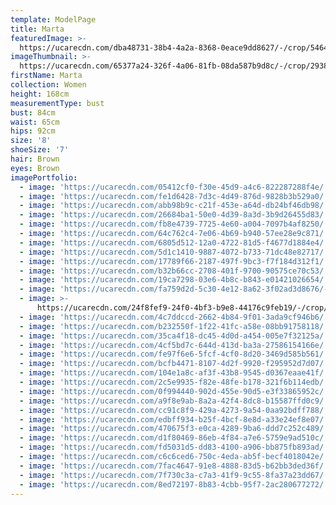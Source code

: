 ```yaml
---
template: ModelPage
title: Marta
featuredImage: >-
  https://ucarecdn.com/dba48731-38b4-4a2a-8368-0eace9dd8627/-/crop/5464x3327/0,849/-/preview/
imageThumbnail: >-
  https://ucarecdn.com/65377a24-326f-4a06-81fb-08da587b9d8c/-/crop/2938x4246/976,321/-/preview/
firstName: Marta
collection: Women
height: 168cm
measurementType: bust
bust: 84cm
waist: 65cm
hips: 92cm
size: '8'
shoeSize: '7'
hair: Brown
eyes: Brown
imagePortfolio:
  - image: 'https://ucarecdn.com/05412cf0-f30e-45d9-a4c6-822287288f4e/'
  - image: 'https://ucarecdn.com/fe1d6428-7d3c-4d49-876d-9828b3b529a0/'
  - image: 'https://ucarecdn.com/abb98b9c-c21f-453e-a64d-db24bf46db98/'
  - image: 'https://ucarecdn.com/26684ba1-50e0-4d39-8a3d-3b9d26455d83/'
  - image: 'https://ucarecdn.com/fb8e4739-7725-4e60-a004-7097b4af8250/'
  - image: 'https://ucarecdn.com/64c762c4-7e06-4b69-b940-57ee28e9c871/'
  - image: 'https://ucarecdn.com/6805d512-12a0-4722-81d5-f4677d1884e4/'
  - image: 'https://ucarecdn.com/5d1c1410-9887-4072-b733-71dc48e82717/'
  - image: 'https://ucarecdn.com/17789f66-2187-497f-9bc3-f7f184d312f1/'
  - image: 'https://ucarecdn.com/b32b66cc-2708-401f-9700-90575ce70c53/'
  - image: 'https://ucarecdn.com/19ca7298-03e6-4b8c-b843-e01421026654/'
  - image: 'https://ucarecdn.com/fa759d2d-5c30-4e12-8a62-3f02ad3d8676/-/preview/'
  - image: >-
      https://ucarecdn.com/24f8fef9-24f0-4bf3-b9e8-44176c9feb19/-/crop/4480x5718/0,1002/-/preview/
  - image: 'https://ucarecdn.com/4c7ddccd-2662-4b84-9f01-3ada9cf946b6/'
  - image: 'https://ucarecdn.com/b232550f-1f22-41fc-a58e-08bb91758118/'
  - image: 'https://ucarecdn.com/35ca4f18-dc45-4d0d-a454-005e7f32125a/'
  - image: 'https://ucarecdn.com/4cf5bd7c-644d-413d-ba3a-27586154166e/'
  - image: 'https://ucarecdn.com/fe97f6e6-5fcf-4cf0-8d20-3469d585b561/'
  - image: 'https://ucarecdn.com/bcfb4471-8107-4d2f-9920-f295952d7d07/'
  - image: 'https://ucarecdn.com/104e1a8c-af3f-43b8-9545-d0367eaae41f/'
  - image: 'https://ucarecdn.com/2c5e9935-f82e-48fe-b178-321f6b114edb/'
  - image: 'https://ucarecdn.com/0f994440-902d-455e-90d5-e3f33865952c/'
  - image: 'https://ucarecdn.com/a9f8e9ab-8a2a-42f4-8dc8-b15587ffd0c9/'
  - image: 'https://ucarecdn.com/cc91c8f9-429a-4273-9a54-0aa92bdff788/'
  - image: 'https://ucarecdn.com/edbff934-b25f-4bcf-8e8d-a33e24ef8e07/'
  - image: 'https://ucarecdn.com/470675f3-e0ca-4289-9ba6-ddd7c252c489/'
  - image: 'https://ucarecdn.com/d1f80469-86eb-4f84-a7e6-5759e9ad510c/'
  - image: 'https://ucarecdn.com/fd5031d5-dd83-4100-a906-bb875fb893ad/'
  - image: 'https://ucarecdn.com/c6c6ced6-750c-4eda-ab5f-becf4018042e/'
  - image: 'https://ucarecdn.com/7fac4647-91e8-4888-83d5-b62bb3ded36f/'
  - image: 'https://ucarecdn.com/7f730c3a-c7a3-41f9-9c55-8fa37a23dd67/'
  - image: 'https://ucarecdn.com/8ed72197-8b83-4cbb-95f7-2ac280677272/'
---
```



